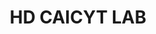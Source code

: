 ---
layout: page
title: HD CAICYT LAB
description: "Laboratorio de Humanidades Digitales - IIBICRIT, CONICET (Argentina)"
img: assets/img/collaborations/logo_hd-lab.png
imgalt: "Logo of the Laboratorio de Humanidades Digitales - IIBICRIT, CONICET: it shows the text Humanidades Digitales Lab in capitals, with some coloured squares"
importance: #1
category: #work
related_publications: false
inline: false
redirect: https://hdlab.space/
---